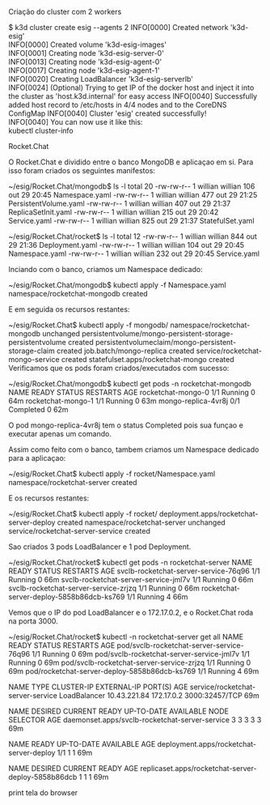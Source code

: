Criação do cluster com 2 workers

$ k3d cluster create esig --agents 2
INFO[0000] Created network 'k3d-esig'                   
INFO[0000] Created volume 'k3d-esig-images'             
INFO[0001] Creating node 'k3d-esig-server-0'            
INFO[0013] Creating node 'k3d-esig-agent-0'             
INFO[0017] Creating node 'k3d-esig-agent-1'             
INFO[0020] Creating LoadBalancer 'k3d-esig-serverlb'    
INFO[0024] (Optional) Trying to get IP of the docker host and inject it into the cluster as 'host.k3d.internal' for easy access 
INFO[0040] Successfully added host record to /etc/hosts in 4/4 nodes and to the CoreDNS ConfigMap 
INFO[0040] Cluster 'esig' created successfully!         
INFO[0040] You can now use it like this:                
kubectl cluster-info

Rocket.Chat

O Rocket.Chat e dividido entre o banco MongoDB e aplicaçao em si. Para isso foram criados os seguintes manifestos:

~/esig/Rocket.Chat/mongodb$ ls -l
total 20
-rw-rw-r-- 1 willian willian 106 out 29 20:45 Namespace.yaml
-rw-rw-r-- 1 willian willian 477 out 29 21:25 PersistentVolume.yaml
-rw-rw-r-- 1 willian willian 407 out 29 21:37 ReplicaSetInit.yaml
-rw-rw-r-- 1 willian willian 215 out 29 20:42 Service.yaml
-rw-rw-r-- 1 willian willian 825 out 29 21:37 StatefulSet.yaml

~/esig/Rocket.Chat/rocket$ ls -l
total 12
-rw-rw-r-- 1 willian willian 844 out 29 21:36 Deployment.yaml
-rw-rw-r-- 1 willian willian 104 out 29 20:45 Namespace.yaml
-rw-rw-r-- 1 willian willian 232 out 29 20:45 Service.yaml

Inciando com o banco, criamos um Namespace dedicado:

~/esig/Rocket.Chat/mongodb$ kubectl apply -f Namespace.yaml 
namespace/rocketchat-mongodb created

E em seguida os recursos restantes:

~/esig/Rocket.Chat$ kubectl apply -f mongodb/
namespace/rocketchat-mongodb unchanged
persistentvolume/mongo-persistent-storage-persistentvolume created
persistentvolumeclaim/mongo-persistent-storage-claim created
job.batch/mongo-replica created
service/rocketchat-mongo-service created
statefulset.apps/rocketchat-mongo created
Verificamos que os pods foram criados/executados com sucesso:

~/esig/Rocket.Chat/mongodb$ kubectl get pods -n rocketchat-mongodb 
NAME                  READY   STATUS      RESTARTS   AGE
rocketchat-mongo-0    1/1     Running     0          64m
rocketchat-mongo-1    1/1     Running     0          63m
mongo-replica-4vr8j   0/1     Completed   0          62m

O pod mongo-replica-4vr8j tem o status Completed pois sua funçao e executar apenas um comando.

Assim como feito com o banco, tambem criamos um Namespace dedicado para a aplicaçao:

~/esig/Rocket.Chat$ kubectl apply -f rocket/Namespace.yaml
namespace/rocketchat-server created

E os recursos restantes:

~/esig/Rocket.Chat$ kubectl apply -f rocket/
deployment.apps/rocketchat-server-deploy created
namespace/rocketchat-server unchanged
service/rocketchat-server-service created

Sao criados 3 pods LoadBalancer e 1 pod Deployment.

~/esig/Rocket.Chat/rocket$ kubectl get pods -n rocketchat-server 
NAME                                        READY   STATUS    RESTARTS   AGE
svclb-rocketchat-server-service-76q96       1/1     Running   0          66m
svclb-rocketchat-server-service-jml7v       1/1     Running   0          66m
svclb-rocketchat-server-service-zrjzq       1/1     Running   0          66m
rocketchat-server-deploy-5858b86dcb-ks769   1/1     Running   4          66m


Vemos que o IP do pod LoadBalancer e o 172.17.0.2, e o Rocket.Chat roda na porta 3000.

~/esig/Rocket.Chat/rocket$ kubectl -n rocketchat-server get all
NAME                                            READY   STATUS    RESTARTS   AGE
pod/svclb-rocketchat-server-service-76q96       1/1     Running   0          69m
pod/svclb-rocketchat-server-service-jml7v       1/1     Running   0          69m
pod/svclb-rocketchat-server-service-zrjzq       1/1     Running   0          69m
pod/rocketchat-server-deploy-5858b86dcb-ks769   1/1     Running   4          69m

NAME                                TYPE           CLUSTER-IP     EXTERNAL-IP   PORT(S)          AGE
service/rocketchat-server-service   LoadBalancer   10.43.221.84   172.17.0.2    3000:32457/TCP   69m

NAME                                             DESIRED   CURRENT   READY   UP-TO-DATE   AVAILABLE   NODE SELECTOR   AGE
daemonset.apps/svclb-rocketchat-server-service   3         3         3       3            3           <none>          69m

NAME                                       READY   UP-TO-DATE   AVAILABLE   AGE
deployment.apps/rocketchat-server-deploy   1/1     1            1           69m

NAME                                                  DESIRED   CURRENT   READY   AGE
replicaset.apps/rocketchat-server-deploy-5858b86dcb   1         1         1       69m

print tela do browser